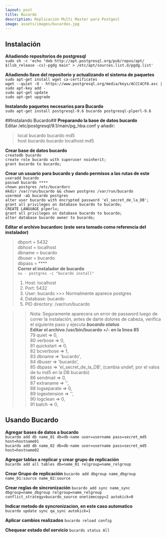 ```yaml
---
layout: post
title: Bucardo
description: Replicación Multi Master para Postgesl
image: assets/images/bucardos.jpg
---
```

## Instalación ##
**Añadiendo repositorios de postgresql**  
`sudo sh -c 'echo "deb http://apt.postgresql.org/pub/repos/apt/ $(lsb_release -cs)-pgdg main" > /etc/apt/sources.list.d/pgdg.list'`  

**Añadiendo llave del repositorio y actualizando el sistema de paquetes**  
 `sudo apt-get install wget ca-certificates`  
 `wget --quiet -O - https://www.postgresql.org/media/keys/ACCC4CF8.asc | sudo apt-key add -`  
 `sudo apt-get update`  
 `sudo apt-get upgrade`  

**Instalando paquetes necesarios para Bucardo**  
`sudo apt-get install postgresql-9.6 bucardo postgresql-plperl-9.6`  

##Instalando Bucardo##
**Preparando la base de datos bucardo**  
Editar /etc/postgresql/9.1/main/pg_hba.conf y añadir:  
> local   	bucardo         bucardo                                 md5  
 host		bucardo			bucardo			localhost				md5  

**Crear base de datos bucardo**  
`createdb bucardo`  
`create role bucardo with superuser noinherit;`  
`grant bucardo to bucardo;`  

**Crear un usuario para bucardo y dando permisos a las rutas de este**  
 `useradd bucardo`  
`passwd bucardo ****`  
`chown postgres /etc/bucardorc`  
`mkdir /var/run/bucardo && chown postgres /var/run/bucardo`  
`usermod -aG bucardo postgres`  
`alter user bucardo with encrypted password 'el_secret_de_la_DB';`  
`grant all privileges on database bucardo to bucardo;`  
`CREATE LANGUAGE plperlu;`  
`grant all privileges on database bucardo to bucardo;`  
`alter database bucardo owner to bucardo;`  

**Editar el archivo bucardorc (este sera tomado como referencia del instalador)**  
> dbport = 5432  
> dbhost = localhost  
> dbname = bucardo  
> dbuser = bucardo  
> dbpass = ****  
**Correr el instalador de bucardo**  
`su - postgres -c "bucardo install"`  
> 1. Host:           localhost  
> 2. Port:           5432  
> 3. User:           bucardo >>> Normalmente aparece postgres  
> 4. Database:       bucardo  
> 5. PID directory:  /var/run/bucardo  

>> Nota: Seguramente aparecera un error de password luego de correr la instalación, antes de darte dolores de cabeza, verifica el siguiente paso y ejecuta ***bucardo status***  
**Editar el archivo /usr/bin/bucardo +/- en la linea 85**  
>   79               quiet        => 0,  
   80               verbose      => 0,  
   81               quickstart   => 0,  
   82               bcverbose    => 1,  
   83               dbname       => 'bucardo',  
   84               dbuser       => 'bucardo',  
   85               dbpass       => 'el_secret_de_la_DB', (cambia undef; por el valos de tu md5 en la DB bucardo)  
   86               sendmail     => 0,  
   87               extraname    => '',  
   88               logseparate  => 0,  
   89               logextension => '',  
   90               logclean     => 0,  
   91               batch        => 0,  
## Usando Bucardo ##
**Agregar bases de datos a bucardo**  
`bucardo add db name_01 db=db-name user=username pass=secret_md5 host=hostname01`  
`bucardo add db name_02 db=db-name user=username pass=secret_md5 host=hostname02`  

**Agregar tablas a replicar y crear grupo de replicación**  
`bucardo add all tables db=name_01 relgroup=name_relgroup`  

**Crear Grupo de replicación**
`bucardo add dbgroup name_dbgroup name_01:source name_02:source`  

**Crear reglas de sincronización**
`bucardo add sync name_sync dbgroup=name_dbgroup relgroup=name_relgroup conflict_strategy=bucardo_source onetimecopy=2 autokick=0`  

**Indicar metodo de syncronizacion, en este caso automatico**  
`bucardo update sync qa_sync autokick=1`  

**Aplicar cambios realizados**
`bucardo reload config`  

**Chequear estado del servicio**
`bucardo status All`  